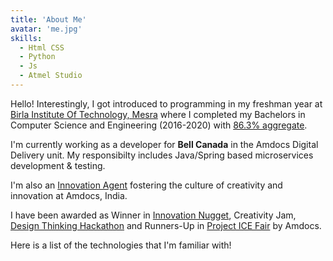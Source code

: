 ```yaml
---
title: 'About Me'
avatar: 'me.jpg'
skills:
  - Html CSS
  - Python
  - Js
  - Atmel Studio
---
```


Hello! Interestingly, I got introduced to programming in my freshman year at [Birla Institute Of Technology,  Mesra](https://www.bitmesra.ac.in/) where I completed my Bachelors in Computer Science and Engineering (2016-2020) with [86.3% aggregate](https://drive.google.com/file/d/1G4UBPBP0mvWZLRdkF_EcpmKKGp7_OA8U/view?usp=sharing).

I'm currently working as a developer for **Bell Canada** in the Amdocs Digital Delivery unit. My responsibilty includes Java/Spring based microservices development & testing. 

I'm also an [Innovation Agent](https://drive.google.com/file/d/117KS9QnDrcg7dllcAzGz_b7qQPgR3pGs/view?usp=sharing) fostering the culture of creativity and innovation at Amdocs, India.

I have been awarded as Winner in [Innovation Nugget](https://drive.google.com/file/d/1PzTZkXlQV9ldZxqmBbbO94uIqrhSwvcq/view?usp=sharing), Creativity Jam, [Design Thinking Hackathon](https://drive.google.com/file/d/1hXCATvKwzHCvctHtElsqFg5YIqabz22O/view?usp=sharing) and Runners-Up in [Project ICE Fair](https://drive.google.com/file/d/1exB19OoQ5dzU2mg4qbdkNutA25TGBWV3/view?usp=sharing) by Amdocs.

Here is a list of the technologies that I'm familiar with!
